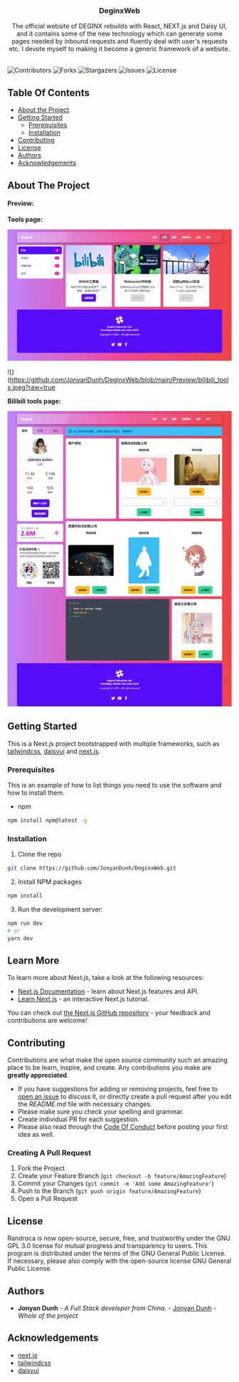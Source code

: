 <p align="center">
  <h3 align="center">DeginxWeb</h3>
  <p align="center">
    The official website of DEGINX rebuilds with React, NEXT.js and Daisy UI, and it contains some of the new technology which can generate some pages needed by inbound requests and fluently deal with user's requests etc. I devote myself to making it become a generic framework of a website.
    <br/>
    <br/>
  </p>

![Contributors](https://img.shields.io/github/contributors/JonyanDunh/DeginxWeb?color=dark-green) ![Forks](https://img.shields.io/github/forks/JonyanDunh/DeginxWeb?style=social) ![Stargazers](https://img.shields.io/github/stars/JonyanDunh/DeginxWeb?style=social) ![Issues](https://img.shields.io/github/issues/JonyanDunh/DeginxWeb) ![License](https://img.shields.io/github/license/JonyanDunh/DeginxWeb) 

## Table Of Contents

* [About the Project](#about-the-project)
* [Getting Started](#getting-started)
  * [Prerequisites](#prerequisites)
  * [Installation](#installation)
* [Contributing](#contributing)
* [License](#license)
* [Authors](#authors)
* [Acknowledgements](#acknowledgements)

## About The Project

#### **Preview:**

**Tools page:**

![tools.png](https://github.com/JonyanDunh/DeginxWeb/blob/main/Preview/tools.png?raw=true)

![](https://github.com/JonyanDunh/DeginxWeb/blob/main/Preview/bilibili_tools.jpeg?raw=true

**Bilibili tools page:**

![bilibili_tools.jpeg](https://github.com/JonyanDunh/DeginxWeb/blob/main/Preview/bilibili_tools.jpeg?raw=true)

## Getting Started

This is a Next.js project bootstrapped with multiple frameworks, such as [tailwindcss](https://github.com/tailwindlabs/tailwindcss), [daisyui](https://github.com/saadeghi/daisyui) and [next.js](https://github.com/vercel/next.js).

### Prerequisites

This is an example of how to list things you need to use the software and how to install them.

* npm

```sh
npm install npm@latest -g
```

### Installation

1. Clone the repo

```sh
git clone https://github.com/JonyanDunh/DeginxWeb.git
```

2. Install NPM packages

```sh
npm install
```

3. Run the development server:

```sh
npm run dev
# or
yarn dev
```

## Learn More

To learn more about Next.js, take a look at the following resources:

- [Next.js Documentation](https://nextjs.org/docs) - learn about Next.js features and API.
- [Learn Next.js](https://nextjs.org/learn) - an interactive Next.js tutorial.

You can check out [the Next.js GitHub repository](https://github.com/vercel/next.js/) - your feedback and contributions are welcome!

## Contributing

Contributions are what make the open source community such an amazing place to be learn, inspire, and create. Any contributions you make are **greatly appreciated**.
* If you have suggestions for adding or removing projects, feel free to [open an issue](https://github.com/JonyanDunh/DeginxWeb/issues/new) to discuss it, or directly create a pull request after you edit the *README.md* file with necessary changes.
* Please make sure you check your spelling and grammar.
* Create individual PR for each suggestion.
* Please also read through the [Code Of Conduct](https://github.com/JonyanDunh/DeginxWeb/blob/main/CODE_OF_CONDUCT.md) before posting your first idea as well.

### Creating A Pull Request

1. Fork the Project
2. Create your Feature Branch (`git checkout -b feature/AmazingFeature`)
3. Commit your Changes (`git commit -m 'Add some AmazingFeature'`)
4. Push to the Branch (`git push origin feature/AmazingFeature`)
5. Open a Pull Request

## License

Randroca is now open-source, secure, free, and trustworthy under the GNU GPL 3.0 license for mutual progress and transparency to users. This program is distributed under the terms of the GNU General Public License. If necessary, please also comply with the open-source license GNU General Public License

## Authors

* **Jonyan Dunh** - *A Full Stack developer from China.* - [Jonyan Dunh](https://twitter.com/JonyanDunh) - *Whole of the project*

## Acknowledgements

* [next.js](https://github.com/vercel/next.js)
* [tailwindcss](https://github.com/tailwindlabs/tailwindcss)
* [daisyui](https://github.com/saadeghi/daisyui)
